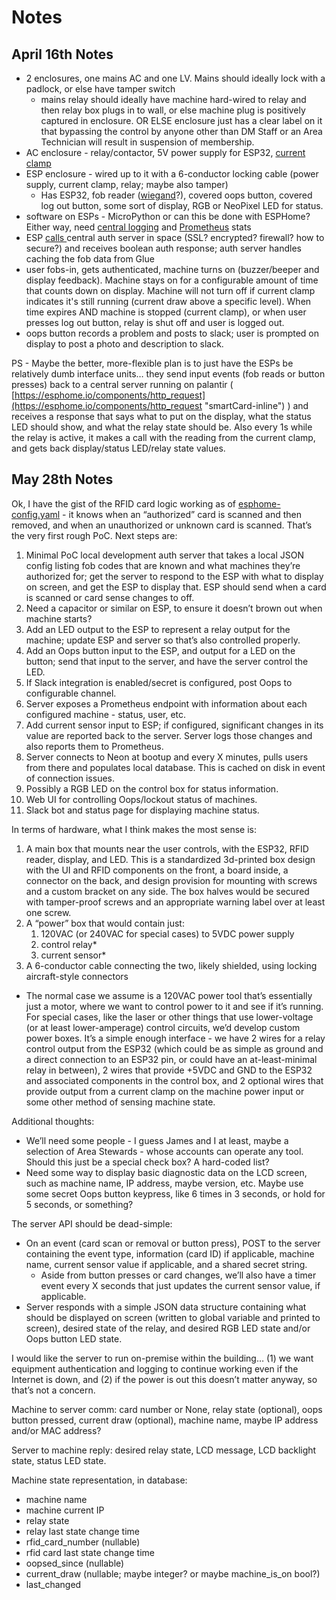 # Notes

## April 16th Notes

- 2 enclosures, one mains AC and one LV. Mains should ideally lock with a padlock, or else have tamper switch
  - mains relay should ideally have machine hard-wired to relay and then relay box plugs in to wall, or else machine plug is positively captured in enclosure. OR ELSE enclosure just has a clear label on it that bypassing the control by anyone other than DM Staff or an Area Technician will result in suspension of membership.
- AC enclosure - relay/contactor, 5V power supply for ESP32, [current clamp](https://esphome.io/components/sensor/ct_clamp "‌")
- ESP enclosure - wired up to it with a 6-conductor locking cable (power supply, current clamp, relay; maybe also tamper)
  - Has ESP32, fob reader ([wiegand](https://esphome.io/components/wiegand "‌")?), covered oops button, covered log out button, some sort of display, RGB or NeoPixel LED for status.
- software on ESPs - MicroPython or can this be done with ESPHome? Either way, need [central logging](https://esphome.io/components/logger#on-message "‌") and [Prometheus](https://esphome.io/components/prometheus "‌") stats
- ESP [calls ](https://esphome.io/components/http_request "‌")central auth server in space (SSL? encrypted? firewall? how to secure?) and receives boolean auth response; auth server handles caching the fob data from Glue
- user fobs-in, gets authenticated, machine turns on (buzzer/beeper and display feedback). Machine stays on for a configurable amount of time that counts down on display. Machine will not turn off if current clamp indicates it's still running (current draw above a specific level). When time expires AND machine is stopped (current clamp), or when user presses log out button, relay is shut off and user is logged out.
- oops button records a problem and posts to slack; user is prompted on display to post a photo and description to slack.

PS - Maybe the better, more-flexible plan is to just have the ESPs be relatively dumb interface units… they send input events (fob reads or button presses) back to a central server running on palantir ( [https://esphome.io/components/http_request](https://esphome.io/components/http_request "smartCard-inline") ) and receives a response that says what to put on the display, what the status LED should show, and what the relay state should be. Also every 1s while the relay is active, it makes a call with the reading from the current clamp, and gets back display/status LED/relay state values.

## May 28th Notes

Ok, I have the gist of the RFID card logic working as of [esphome-config.yaml](esphome-config.yaml) - it knows when an “authorized” card is scanned and then removed, and when an unauthorized or unknown card is scanned. That’s the very first rough PoC. Next steps are:

1. Minimal PoC local development auth server that takes a local JSON config listing fob codes that are known and what machines they’re authorized for; get the server to respond to the ESP with what to display on screen, and get the ESP to display that. ESP should send when a card is scanned or card sense changes to off.
2. Need a capacitor or similar on ESP, to ensure it doesn’t brown out when machine starts?
3. Add an LED output to the ESP to represent a relay output for the machine; update ESP and server so that’s also controlled properly.
4. Add an Oops button input to the ESP, and output for a LED on the button; send that input to the server, and have the server control the LED.
5. If Slack integration is enabled/secret is configured, post Oops to configurable channel.
6. Server exposes a Prometheus endpoint with information about each configured machine - status, user, etc.
7. Add current sensor input to ESP; if configured, significant changes in its value are reported back to the server. Server logs those changes and also reports them to Prometheus.
8. Server connects to Neon at bootup and every X minutes, pulls users from there and populates local database. This is cached on disk in event of connection issues.
9. Possibly a RGB LED on the control box for status information.
10. Web UI for controlling Oops/lockout status of machines.
11. Slack bot and status page for displaying machine status.

In terms of hardware, what I think makes the most sense is:

1. A main box that mounts near the user controls, with the ESP32, RFID reader, display, and LED. This is a standardized 3d-printed box design with the UI and RFID components on the front, a board inside, a connector on the back, and design provision for mounting with screws and a custom bracket on any side. The box halves would be secured with tamper-proof screws and an appropriate warning label over at least one screw.
2. A “power” box that would contain just:
   1. 120VAC (or 240VAC for special cases) to 5VDC power supply
   2. control relay\*
   3. current sensor\*
3. A 6-conductor cable connecting the two, likely shielded, using locking aircraft-style connectors

- The normal case we assume is a 120VAC power tool that’s essentially just a motor, where we want to control power to it and see if it’s running. For special cases, like the laser or other things that use lower-voltage (or at least lower-amperage) control circuits, we’d develop custom power boxes. It’s a simple enough interface - we have 2 wires for a relay control output from the ESP32 (which could be as simple as ground and a direct connection to an ESP32 pin, or could have an at-least-minimal relay in between), 2 wires that provide +5VDC and GND to the ESP32 and associated components in the control box, and 2 optional wires that provide output from a current clamp on the machine power input or some other method of sensing machine state.

Additional thoughts:

- We’ll need some people - I guess James and I at least, maybe a selection of Area Stewards - whose accounts can operate any tool. Should this just be a special check box? A hard-coded list?
- Need some way to display basic diagnostic data on the LCD screen, such as machine name, IP address, maybe version, etc. Maybe use some secret Oops button keypress, like 6 times in 3 seconds, or hold for 5 seconds, or something?

The server API should be dead-simple:

- On an event (card scan or removal or button press), POST to the server containing the event type, information (card ID) if applicable, machine name, current sensor value if applicable, and a shared secret string.
  - Aside from button presses or card changes, we’ll also have a timer event every X seconds that just updates the current sensor value, if applicable.
- Server responds with a simple JSON data structure containing what should be displayed on screen (written to global variable and printed to screen), desired state of the relay, and desired RGB LED state and/or Oops button LED state.

I would like the server to run on-premise within the building… (1) we want equipment authentication and logging to continue working even if the Internet is down, and (2) if the power is out this doesn’t matter anyway, so that’s not a concern.

Machine to server comm: card number or None, relay state (optional), oops button pressed, current draw (optional), machine name, maybe IP address and/or MAC address?

Server to machine reply: desired relay state, LCD message, LCD backlight state, status LED state.

Machine state representation, in database:

- machine name
- machine current IP
- relay state
- relay last state change time
- rfid_card_number (nullable)
- rfid card last state change time
- oopsed_since (nullable)
- current_draw (nullable; maybe integer? or maybe machine_is_on bool?)
- last_changed

